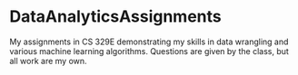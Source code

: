 # DataAnalyticsAssignments
My assignments in CS 329E demonstrating my skills in data wrangling and various machine learning algorithms. Questions are given by the class, but all work are my own.
